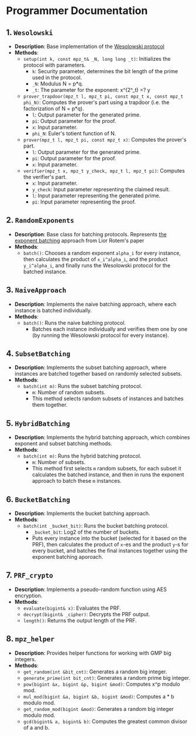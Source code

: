 # Programmer Documentation

## 1. `Wesolowski`
- **Description**: Base implementation of the [Wesolowski protocol](https://eprint.iacr.org/2018/623)
- **Methods**:
  - `setup(int k, const mpz_t& _N, long long _t)`: Initializes the protocol with parameters.
    - `k`: Security parameter, determines the bit length of the prime used in the protocol.
    - `_N`: Modulus N = p*q.
    - `_t`: The parameter for the exponent: x^(2^_t) =? y
  - `prover_trapdoor(mpz_t l, mpz_t pi, const mpz_t x, const mpz_t phi_N)`: Computes the prover's part using a trapdoor (i.e. the factorization of N = p*q).
    - `l`: Output parameter for the generated prime.
    - `pi`: Output parameter for the proof.
    - `x`: Input parameter.
    - `phi_N`: Euler's totient function of N.
  - `prover(mpz_t l, mpz_t pi, const mpz_t x)`: Computes the prover's part.
    - `l`: Output parameter for the generated prime.
    - `pi`: Output parameter for the proof.
    - `x`: Input parameter.
  - `verifier(mpz_t x, mpz_t y_check, mpz_t l, mpz_t pi)`: Computes the verifier's part.
    - `x`: Input parameter.
    - `y_check`: Input parameter representing the claimed result.
    - `l`: Input parameter representing the generated prime.
    - `pi`: Input parameter representing the proof.

## 2. `RandomExponents`
- **Description**: Base class for batching protocols. Represents [the exponent batching](https://eprint.iacr.org/2021/1209) approach from Lior Rotem's paper
- **Methods**:
  - `batch()`: Chooses a random exponent `alpha_i` for every instance, then calculates the product of `x_i^alpha_i`, and the product `y_i^alpha_i`, and finally runs the Wesolowski protocol for the batched instance.

## 3. `NaiveApproach`
- **Description**: Implements the naive batching approach, where each instance is batched individually.
- **Methods**:
  - `batch()`: Runs the naive batching protocol.
    - Batches each instance individually and verifies them one by one (by running the Wesolowski protocol for every instance).

## 4. `SubsetBatching`
- **Description**: Implements the subset batching approach, where instances are batched together based on randomly selected subsets.
- **Methods**:
  - `batch(int m)`: Runs the subset batching protocol.
    - `m`: Number of random subsets.
    - This method selects random subsets of instances and batches them together.

## 5. `HybridBatching`
- **Description**: Implements the hybrid batching approach, which combines exponent and subset batching methods.
- **Methods**:
  - `batch(int m)`: Runs the hybrid batching protocol.
    - `m`: Number of subsets.
    - This method first selects `m` random subsets, for each subset it calculates the batched instance, and then in runs the exponent approach to batch these `m` instances.

## 6. `BucketBatching`
- **Description**: Implements the bucket batching approach.
- **Methods**:
  - `batch(int _bucket_bit)`: Runs the bucket batching protocol.
    - `_bucket_bit`: Log2 of the number of buckets.
    - Puts every instance into the bucket (selected for it based on the PRF), then calculates the product of `x`-es and the product `y`-s for every bucket, and batches the final instances together using the exponent batching aporoach.

## 7. `PRF_crypto`
- **Description**: Implements a pseudo-random function using AES encryption.
- **Methods**:
  - `evaluate(bigint& x)`: Evaluates the PRF.
  - `decrypt(bigint& _cipher)`: Decrypts the PRF output.
  - `length()`: Returns the output length of the PRF.

## 8. `mpz_helper`
- **Description**: Provides helper functions for working with GMP big integers.
- **Methods**:
  - `get_random(int &bit_cnt)`: Generates a random big integer.
  - `generate_prime(int bit_cnt)`: Generates a random prime big integer.
  - `pow(bigint &x, bigint &p, bigint &mod)`: Computes x^p modulo mod.
  - `mul_mod(bigint &a, bigint &b, bigint &mod)`: Computes a * b modulo mod.
  - `get_random_mod(bigint &mod)`: Generates a random big integer modulo mod.
  - `gcd(bigint& a, bigint& b)`: Computes the greatest common divisor of a and b.
